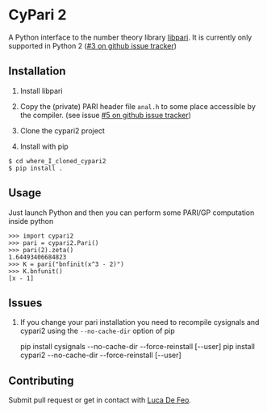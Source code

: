 # CyPari 2

A Python interface to the number theory library [libpari](http://pari.math.u-bordeaux.fr/).
It is currently only supported in Python 2 ([#3 on github issue
tracker](https://github.com/defeo/cypari2/issues/3))

## Installation

1) Install libpari

2) Copy the (private) PARI header file `anal.h` to some place accessible by the compiler.
(see issue [#5 on github issue tracker](https://github.com/defeo/cypari2/issues/5))

3) Clone the cypari2 project

4) Install with pip
```
$ cd where_I_cloned_cypari2
$ pip install .
```

## Usage

Just launch Python and then you can perform some PARI/GP computation inside python
```
>>> import cypari2
>>> pari = cypari2.Pari()
>>> pari(2).zeta()
1.64493406684823
>>> K = pari("bnfinit(x^3 - 2)")
>>> K.bnfunit()
[x - 1]
```

## Issues

1) If you change your pari installation you need to recompile cysignals and cypari2 using
the `--no-cache-dir` option of pip

     pip install cysignals --no-cache-dir --force-reinstall [--user]
     pip install cypari2 --no-cache-dir --force-reinstall [--user]

## Contributing

Submit pull request or get in contact with [Luca De Feo](http://defeo.lu/).
